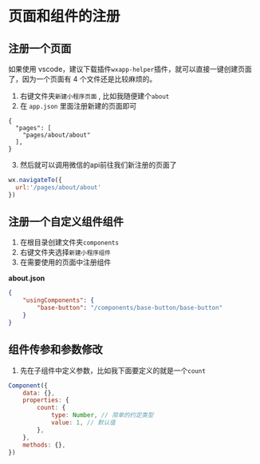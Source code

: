 # 页面和组件的注册

## 注册一个页面

如果使用 vscode，建议下载插件`wxapp-helper`插件，就可以直接一键创建页面了，因为一个页面有 4 个文件还是比较麻烦的。

1. 右键文件夹`新建小程序页面` , 比如我随便建个`about`
2. 在 `app.json` 里面注册新建的页面即可
```json{3}
{
  "pages": [
    "pages/about/about"
  ],
}
```
3. 然后就可以调用微信的api前往我们新注册的页面了
```js
wx.navigateTo({
  url:'/pages/about/about'
})
```

## 注册一个自定义组件组件

1. 在根目录创建文件夹`components`
2. 右键文件夹选择`新建小程序组件`
3. 在需要使用的页面中注册组件

**about.json**
```json
{
	"usingComponents": {
		"base-button": "/components/base-button/base-button"
	}
}
```
## 组件传参和参数修改

1. 先在子组件中定义参数，比如我下面要定义的就是一个`count`
```js {4-7}
Component({
	data: {},
	properties: {
		count: {
			type: Number, // 简单的约定类型
			value: 1, // 默认值
		},
	},
	methods: {},
})
```